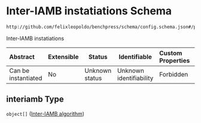 # Inter-IAMB instatiations Schema

```txt
http://github.com/felixleopoldo/benchpress/schema/config.schema.json#/properties/resources/properties/structure_learning_algorithms/properties/interiamb
```

Inter-IAMB instatiations


| Abstract            | Extensible | Status         | Identifiable            | Custom Properties | Additional Properties | Access Restrictions | Defined In                                                                  |
| :------------------ | ---------- | -------------- | ----------------------- | :---------------- | --------------------- | ------------------- | --------------------------------------------------------------------------- |
| Can be instantiated | No         | Unknown status | Unknown identifiability | Forbidden         | Allowed               | none                | [config.schema.json\*](../../out/config.schema.json "open original schema") |

## interiamb Type

`object[]` ([Inter-IAMB algorithm](config-definitions-inter-iamb-algorithm.md))
